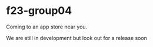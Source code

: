 # f23-group04
Coming to an app store near you.

We are still in development but look out for a release soon
